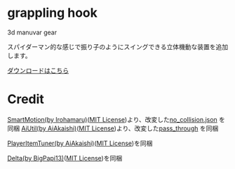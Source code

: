 # grappling hook
3d manuvar gear

スパイダーマン的な感じで振り子のようにスイングできる立体機動な装置を追加します。

[ダウンロードはこちら](https://github.com/CKenJa/grappling_hook/releases)

# Credit
[SmartMotion(by Irohamaru)](https://github.com/Irohamaru/SmartMotion)([MIT License](data/ckenja.ghook.smart_motion/LICENSE))より、改変した[no_collision.json](data/ckenja.ghook.smart_motion/tags/blocks/no_collision.json) を同梱
[AiUtil(by AiAkaishi)](https://github.com/Ai-Akaishi/AiUtil)([MIT License](data/ckenja.ghook/functions/pass_through/LICENSE))より、改変した[pass_through](data/ckenja.ghook/functions/pass_through/) を同梱

[PlayerItemTuner(by AiAkaishi)](https://github.com/Ai-Akaishi/PlayerItemTuner)([MIT License](data/player_item_tuner/LICENSE))を同梱

[Delta(by BigPapi13)](https://github.com/BigPapi13/Delta)([MIT License](data/delta/LICENSE))を同梱
